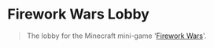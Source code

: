 # Firework Wars Lobby

> The lobby for the Minecraft mini-game '[Firework Wars](https://github.com/EsotericFoundation/firework-wars-plugin)'.
